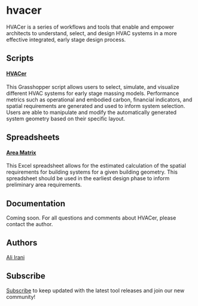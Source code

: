 # hvacer

HVACer is a series of workflows and tools that enable and empower architects to understand, select, and design HVAC systems in a more effective integrated, early stage design process. 

## Scripts
#### [HVACer](https://github.com/aliirani73/hvacer/blob/main/scripts/HVACer.gh)

This Grasshopper script allows users to select, simulate, and visualize different HVAC systems for early stage massing models. Performance metrics such as operational and embodied carbon, financial indicators, and spatial requirements are generated and used to inform system selection. Users are able to manipulate and modify the automatically generated system geometry based on their specific layout. 

## Spreadsheets
#### [Area Matrix](https://github.com/aliirani73/hvacer/blob/main/spreadsheets/Area%20Requirements%20Spreadsheet.xlsx)

This Excel spreadsheet allows for the estimated calculation of the spatial requirements for building systems for a given building geometry. This spreadsheet should be used in the earliest design phase to inform preliminary area requirements. 

## Documentation

Coming soon. For all questions and comments about HVACer, please contact the author.

## Authors
[Ali Irani](https://www.linkedin.com/in/aliirani94/)

## Subscribe
[Subscribe](http://eepurl.com/ih7iB1) to keep updated with the latest tool releases and join our new community!
